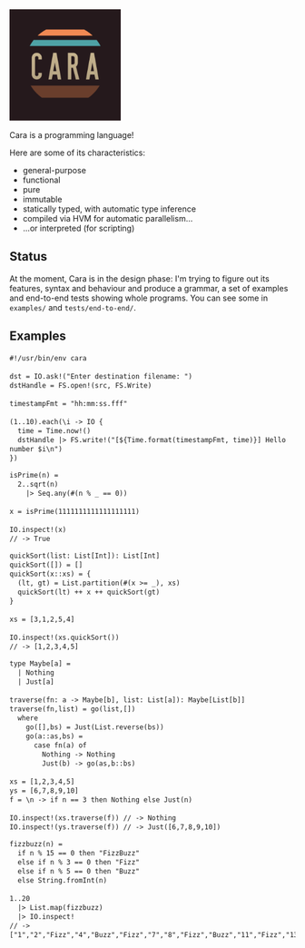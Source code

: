 <img alt="Cara logo" src="https://github.com/cara-lang/compiler/raw/main/assets/logo.svg" width="196" height="196" />

Cara is a programming language!

Here are some of its characteristics:

* general-purpose
* functional
* pure
* immutable
* statically typed, with automatic type inference
* compiled via HVM for automatic parallelism...
* ...or interpreted (for scripting)

## Status

At the moment, Cara is in the design phase: I'm trying to figure out its features, syntax and behaviour and produce a grammar, a set of examples and end-to-end tests showing whole programs. You can see some in `examples/` and `tests/end-to-end/`.

## Examples

```cara
#!/usr/bin/env cara

dst = IO.ask!("Enter destination filename: ")
dstHandle = FS.open!(src, FS.Write)

timestampFmt = "hh:mm:ss.fff"

(1..10).each(\i -> IO {
  time = Time.now!()
  dstHandle |> FS.write!("[${Time.format(timestampFmt, time)}] Hello number $i\n")
})
```

```cara
isPrime(n) =
  2..sqrt(n)
    |> Seq.any(#(n % _ == 0))

x = isPrime(1111111111111111111)

IO.inspect!(x)
// -> True
```

```cara
quickSort(list: List[Int]): List[Int]
quickSort([]) = []
quickSort(x::xs) = {
  (lt, gt) = List.partition(#(x >= _), xs)
  quickSort(lt) ++ x ++ quickSort(gt)
}

xs = [3,1,2,5,4]

IO.inspect!(xs.quickSort())
// -> [1,2,3,4,5]
```

```cara
type Maybe[a] =
  | Nothing
  | Just[a]

traverse(fn: a -> Maybe[b], list: List[a]): Maybe[List[b]]
traverse(fn,list) = go(list,[])
  where
    go([],bs) = Just(List.reverse(bs))
    go(a::as,bs) = 
      case fn(a) of
        Nothing -> Nothing
        Just(b) -> go(as,b::bs)

xs = [1,2,3,4,5]
ys = [6,7,8,9,10]
f = \n -> if n == 3 then Nothing else Just(n)

IO.inspect!(xs.traverse(f)) // -> Nothing
IO.inspect!(ys.traverse(f)) // -> Just([6,7,8,9,10])
```

```cara
fizzbuzz(n) =
  if n % 15 == 0 then "FizzBuzz"
  else if n % 3 == 0 then "Fizz"
  else if n % 5 == 0 then "Buzz"
  else String.fromInt(n)

1..20
  |> List.map(fizzbuzz)
  |> IO.inspect!
// -> ["1","2","Fizz","4","Buzz","Fizz","7","8","Fizz","Buzz","11","Fizz","13","14","FizzBuzz","16","17","Fizz","19","Buzz"]
```
